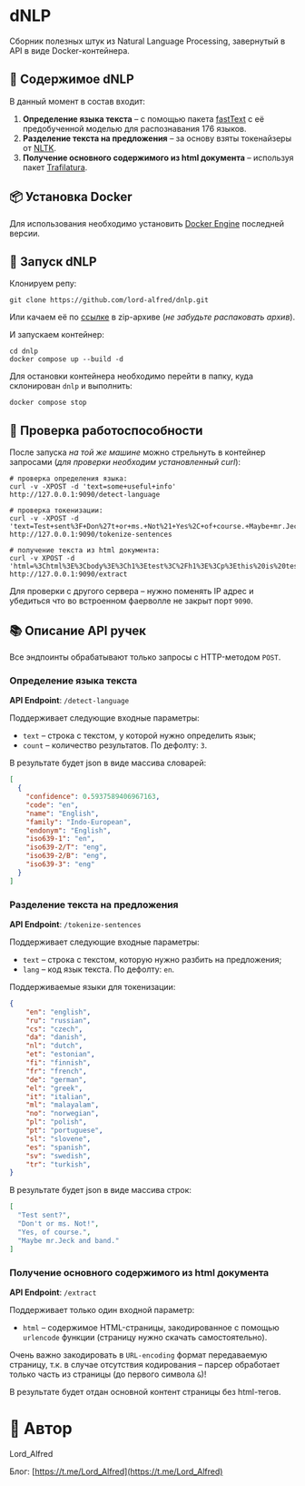 # dNLP

Сборник полезных штук из Natural Language Processing, завернутый в API в виде Docker-контейнера.

## 📖 Содержимое dNLP

В данный момент в состав входит:
1. **Определение языка текста** – с помощью пакета [fastText](https://fasttext.cc/) с её предобученной моделью для распознавания 176 языков.
2. **Разделение текста на предложения** – за основу взяты токенайзеры от [NLTK](https://www.nltk.org/).
3. **Получение основного содержимого из html документа** – используя пакет [Trafilatura](https://trafilatura.readthedocs.io/).

## 📦 Установка Docker

Для использования необходимо установить [Docker Engine](https://docs.docker.com/engine/install/) последней версии.

## 🚀 Запуск dNLP

Клонируем репу:
```shell
git clone https://github.com/lord-alfred/dnlp.git
```

Или качаем её по [ссылке](https://github.com/lord-alfred/dnlp/archive/refs/heads/main.zip) в zip-архиве (_не забудьте распаковать архив_).

И запускаем контейнер:
```shell
cd dnlp
docker compose up --build -d
```

Для остановки контейнера необходимо перейти в папку, куда склонирован `dnlp` и выполнить:
```shell
docker compose stop
```

## 🚦 Проверка работоспособности

После запуска _на той же машине_ можно стрельнуть в контейнер запросами (_для проверки необходим установленный curl_):
```shell
# проверка определения языка:
curl -v -XPOST -d 'text=some+useful+info' http://127.0.0.1:9090/detect-language

# проверка токенизации:
curl -v -XPOST -d 'text=Test+sent%3F+Don%27t+or+ms.+Not%21+Yes%2C+of+course.+Maybe+mr.Jeck+and+band.&lang=en' http://127.0.0.1:9090/tokenize-sentences

# получение текста из html документа:
curl -v XPOST -d 'html=%3Chtml%3E%3Cbody%3E%3Ch1%3Etest%3C%2Fh1%3E%3Cp%3Ethis%20is%20test%3C%2Fp%3E%3C%2Fbody%3E%3C%2Fhtml%3E' http://127.0.0.1:9090/extract
```

Для проверки с другого сервера – нужно поменять IP адрес и убедиться что во встроенном фаерволле не закрыт порт `9090`.

## 📚 Описание API ручек

Все эндпоинты обрабатывают только запросы с HTTP-методом `POST`.

### Определение языка текста

**API Endpoint**: `/detect-language`

Поддерживает следующие входные параметры:
- `text` – строка с текстом, у которой нужно определить язык;
- `count` – количество результатов. По дефолту: `3`.

В результате будет json в виде массива словарей:
```json
[
  {
    "confidence": 0.5937589406967163,
    "code": "en",
    "name": "English",
    "family": "Indo-European",
    "endonym": "English",
    "iso639-1": "en",
    "iso639-2/T": "eng",
    "iso639-2/B": "eng",
    "iso639-3": "eng"
  }
]
```

### Разделение текста на предложения

**API Endpoint**: `/tokenize-sentences`

Поддерживает следующие входные параметры:
- `text` – строка с текстом, которую нужно разбить на предложения;
- `lang` – код язык текста. По дефолту: `en`.

Поддерживаемые языки для токенизации:
```json
{
    "en": "english",
    "ru": "russian",
    "cs": "czech",
    "da": "danish",
    "nl": "dutch",
    "et": "estonian",
    "fi": "finnish",
    "fr": "french",
    "de": "german",
    "el": "greek",
    "it": "italian",
    "ml": "malayalam",
    "no": "norwegian",
    "pl": "polish",
    "pt": "portuguese",
    "sl": "slovene",
    "es": "spanish",
    "sv": "swedish",
    "tr": "turkish",
}
```

В результате будет json в виде массива строк:
```json
[
  "Test sent?",
  "Don't or ms. Not!",
  "Yes, of course.",
  "Maybe mr.Jeck and band."
]
```

### Получение основного содержимого из html документа

**API Endpoint**: `/extract`

Поддерживает только один входной параметр:
- `html` – содержимое HTML-страницы, закодированное с помощью `urlencode` функции (страницу нужно скачать самостоятельно).

Очень важно закодировать в `URL-encoding` формат передаваемую страницу, т.к. в случае отсутствия кодирования – парсер обработает только часть из страницы (до первого символа `&`)!

В результате будет отдан основной контент страницы без html-тегов.

# 👹 Автор

Lord_Alfred

Блог: [https://t.me/Lord_Alfred](https://t.me/Lord_Alfred)
